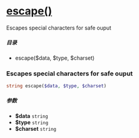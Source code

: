 [escape()](http://twinh.github.com/widget/api/escape)
=====================================================

Escapes special characters for safe ouput

##### 目录
* escape($data, $type, $charset)

### Escapes special characters for safe ouput
```php
string escape($data, $type, $charset)
```

##### 参数
* **$data** `string` 
* **$type** `string` 
* **$charset** `string` 

